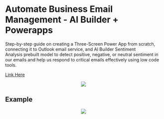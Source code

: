# Automate Business Email Management - AI Builder + Powerapps
Step-by-step guide on creating a Three-Screen Power App from scratch, connecting it to Outlook email service, and AI Builder Sentiment Analysis prebuilt model to detect positive, negative, or neutral sentiment in our emails and help us respond to critical emails effectively using low code tools.

[Link Here]()

<p align ="center"><img src="./Images/application-ui.png">

## Example
<p align ="center"><img src="./Images/application-demo.png">
